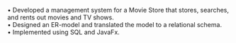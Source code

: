 • Developed a management system for a Movie Store that stores, searches, and rents out movies and TV shows. <br />
• Designed an ER-model and translated the model to a relational schema. <br />
• Implemented using SQL and JavaFx.
